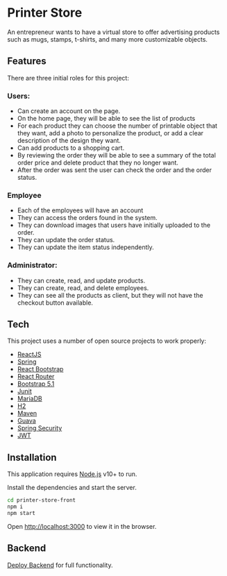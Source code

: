 # Printer Store

An entrepreneur wants to have a virtual store to offer advertising products such as mugs, stamps, t-shirts, and many more customizable objects.

## Features
There are three initial roles for this project:

### Users:
- Can create an account on the page.
- On the home page, they will be able to see the list of products
- For each product they can choose the number of printable object that they want, add a photo to personalize the product, or add a clear description of the design they want.
- Can add products to a shopping cart.
- By reviewing the order they will be able to see a summary of the total order price and delete product that they no longer want.
- After the order was sent the user can check the order and the order status.

### Employee
- Each of the employees will have an account
- They can access the orders found in the system.
- They can download images that users have initially uploaded to the order.
- They can update the order status.
- They can update the item status independently.

### Administrator:
- They can create, read, and update products.
- They can create, read, and delete employees.
- They can see all the products as client, but they will not have the checkout button available.

## Tech

This project uses a number of open source projects to work properly:

- [ReactJS](https://reactjs.org/)
- [Spring](https://spring.io/)
- [React Bootstrap](https://react-bootstrap.github.io/)
- [React Router](https://reactrouter.com/)
- [Bootstrap 5.1](https://getbootstrap.com/docs/5.1/getting-started/introduction/)
- [Junit](https://junit.org/junit4/)
- [MariaDB](https://mariadb.org/)
- [H2](https://www.h2database.com/html/main.html)
- [Maven](https://maven.apache.org/)
- [Guava](https://opensource.google/projects/guava)
- [Spring Security](https://spring.io/projects/spring-security)
- [JWT](https://jwt.io/)

## Installation

This application requires [Node.js](https://nodejs.org/) v10+ to run.

Install the dependencies and start the server.

```sh
cd printer-store-front
npm i
npm start
```

Open [http://localhost:3000](http://localhost:3000) to view it in the browser.

## Backend
[Deploy Backend](https://github.com/alexandraavendano/printer-store) for full functionality. 